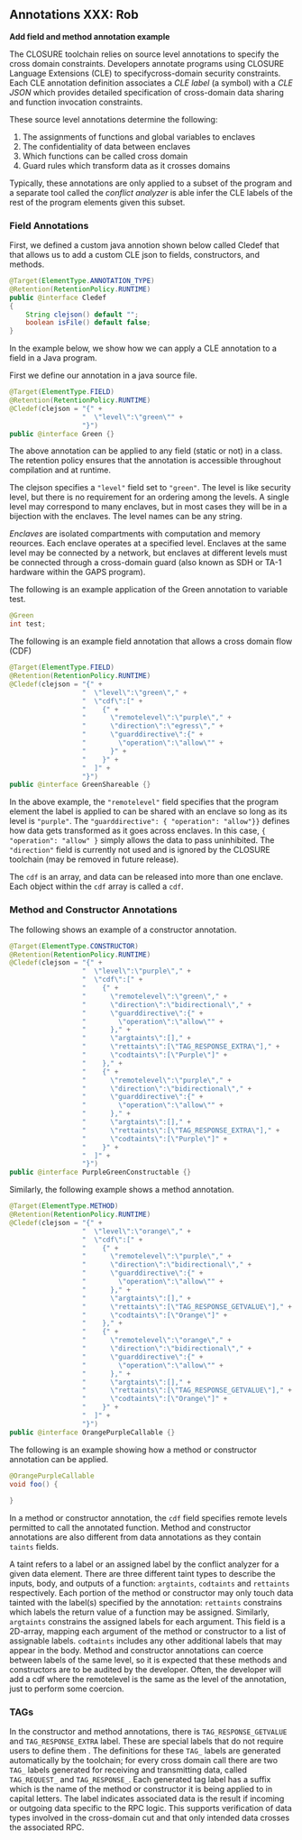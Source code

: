 ## Annotations **XXX: Rob**

**Add field  and method annotation example**

The CLOSURE toolchain relies on source level annotations to specify
the cross domain constraints. Developers annotate programs using CLOSURE Language Extensions (CLE) 
to specifycross-domain security constraints. Each CLE annotation definition associates
a _CLE label_ (a symbol) with a _CLE JSON_ which provides detailed specification
of cross-domain data sharing and function invocation constraints.

These source level annotations determine the following:

1. The assignments of functions and global variables to enclaves   
2. The confidentiality of data between enclaves
3. Which functions can be called cross domain
4. Guard rules which transform data as it crosses domains   

Typically, these annotations are only applied to a subset of the program
and a separate tool called the _conflict analyzer_ is able infer the CLE labels 
of the rest of the program elements given this subset.

### Field Annotations  

First, we defined a custom java annotion shown below called Cledef that that allows us to add a custom CLE json to fields, constructors, and methods.

```java
@Target(ElementType.ANNOTATION_TYPE)
@Retention(RetentionPolicy.RUNTIME)
public @interface Cledef 
{
    String clejson() default "";
    boolean isFile() default false;
}

```

In the example below, we show how we can apply a CLE annotation to a field in a Java program.

First we define our annotation in a java source file.

```java
@Target(ElementType.FIELD)
@Retention(RetentionPolicy.RUNTIME)
@Cledef(clejson = "{" + 
                  "  \"level\":\"green\"" + 
                  "}")
public @interface Green {}
```

The above annotation can be applied to any field (static or not) in a class. The retention policy ensures that the annotation is accessible throughout compilation and at runtime. 

The clejson specifies a `"level"` field set to `"green"`. The level is like 
security level, but there is no requirement for an ordering among the levels.
A single level may correspond to many enclaves, but in most cases they will
be in a bijection with the enclaves. The level names can be any string.

_Enclaves_ are isolated compartments with computation and memory
reources. Each enclave operates at a specified level. Enclaves at the same
level may be connected by a network, but enclaves at different levels must be
connected through a cross-domain guard (also known as SDH or TA-1 hardware
within the GAPS program).


The following is an example application of the Green annotation to variable test.

```java
@Green
int test;
```

The following is an example field annotation that allows a cross domain flow (CDF)

```java
@Target(ElementType.FIELD)
@Retention(RetentionPolicy.RUNTIME)
@Cledef(clejson = "{" + 
                  "  \"level\":\"green\"," + 
                  "  \"cdf\":[" + 
                  "    {" + 
                  "      \"remotelevel\":\"purple\"," + 
                  "      \"direction\":\"egress\"," + 
                  "      \"guarddirective\":{" + 
                  "        \"operation\":\"allow\"" + 
                  "      }" + 
                  "    }" + 
                  "  ]" + 
                  "}")
public @interface GreenShareable {}
```

In the above example, the `"remotelevel"` field specifies that the 
program element the label is applied to can be shared with an enclave
so long as its level is `"purple"`. The `"guarddirective": { "operation": "allow"}}`
defines how data gets transformed as it goes across enclaves. 
In this case, `{ "operation": "allow" }` simply allows the data to pass uninhibited. 
The `"direction"` field is currently not used and is ignored by the CLOSURE toolchain (may be removed in future release).

The `cdf` is an array, and data can be released into more than one enclave. 
Each object within the `cdf` array is called a `cdf`.


### Method and Constructor Annotations  

The following shows an example of a constructor annotation.

```java
@Target(ElementType.CONSTRUCTOR)
@Retention(RetentionPolicy.RUNTIME)
@Cledef(clejson = "{" + 
                  "  \"level\":\"purple\"," + 
                  "  \"cdf\":[" + 
                  "    {" + 
                  "      \"remotelevel\":\"green\"," + 
                  "      \"direction\":\"bidirectional\"," + 
                  "      \"guarddirective\":{" + 
                  "        \"operation\":\"allow\"" + 
                  "      }," + 
                  "      \"argtaints\":[]," +
                  "      \"rettaints\":[\"TAG_RESPONSE_EXTRA\"]," +
                  "      \"codtaints\":[\"Purple\"]" +
                  "    }," + 
                  "    {" + 
                  "      \"remotelevel\":\"purple\"," + 
                  "      \"direction\":\"bidirectional\"," + 
                  "      \"guarddirective\":{" + 
                  "        \"operation\":\"allow\"" + 
                  "      }," + 
                  "      \"argtaints\":[]," +
                  "      \"rettaints\":[\"TAG_RESPONSE_EXTRA\"]," +
                  "      \"codtaints\":[\"Purple\"]" +
                  "    }" + 
                  "  ]" +
                  "}")
public @interface PurpleGreenConstructable {}
```

Similarly, the following example shows a method annotation.
```java
@Target(ElementType.METHOD)
@Retention(RetentionPolicy.RUNTIME)
@Cledef(clejson = "{" + 
                  "  \"level\":\"orange\"," + 
                  "  \"cdf\":[" + 
                  "    {" + 
                  "      \"remotelevel\":\"purple\"," + 
                  "      \"direction\":\"bidirectional\"," + 
                  "      \"guarddirective\":{" + 
                  "        \"operation\":\"allow\"" + 
                  "      }," + 
                  "      \"argtaints\":[]," +
                  "      \"rettaints\":[\"TAG_RESPONSE_GETVALUE\"]," +
                  "      \"codtaints\":[\"Orange\"]" +
                  "    }," + 
                  "    {" + 
                  "      \"remotelevel\":\"orange\"," + 
                  "      \"direction\":\"bidirectional\"," + 
                  "      \"guarddirective\":{" + 
                  "        \"operation\":\"allow\"" + 
                  "      }," + 
                  "      \"argtaints\":[]," +
                  "      \"rettaints\":[\"TAG_RESPONSE_GETVALUE\"]," +
                  "      \"codtaints\":[\"Orange\"]" +
                  "    }" +
                  "  ]" +
                  "}")
public @interface OrangePurpleCallable {}
```

The following is an example showing how a method or constructor annotation can be applied.
```java
@OrangePurpleCallable
void foo() {
  
}
```

In a method or constructor annotation, the `cdf` field
specifies remote levels permitted to call the annotated function. 
Method and constructor annotations are also different from data annotations as they contain  
`taints` fields.

A taint refers to a label or an assigned label by the conflict analyzer for a given data element. There are
three different taint types to describe the inputs, body, and outputs of a function: `argtaints`, `codtaints` and `rettaints` respectively. Each portion of the method or constructor may only touch data tainted with the label(s) specified by the annotation:
`rettaints` constrains which labels the return value of a function may be assigned. Similarly, 
`argtaints` constrains the assigned labels for each argument. This field is a 2D-array, mapping each argument of the method or constructor to a list of assignable labels. 
`codtaints` includes any other additional labels that may appear in the body. 
Method and constructor annotations can coerce between labels of the same level, so it is expected that 
these methods and constructors are to be audited by the developer. Often, the developer will add a cdf where the 
remotelevel is the same as the level of the annotation, just to perform some coercion.

### TAGs

In the constructor and method annotations, there is `TAG_RESPONSE_GETVALUE` and `TAG_RESPONSE_EXTRA` label. These are special labels that do not require users to define them . The definitions for these `TAG_` labels are generated automatically by the toolchain; for every cross domain call there are two `TAG_` labels generated for receiving and transmitting data, called `TAG_REQUEST_` and `TAG_RESPONSE_`. Each generated tag label has a suffix which is the name of the method or constructor it is being applied to in capital letters. The label indicates associated data is the result if incoming or outgoing data specific to the RPC logic. This supports verification of data types involved in the cross-domain cut and that only intended data crosses the associated RPC. 




